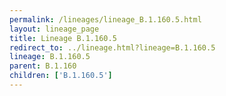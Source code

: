 ```yaml
---
permalink: /lineages/lineage_B.1.160.5.html
layout: lineage_page
title: Lineage B.1.160.5
redirect_to: ../lineage.html?lineage=B.1.160.5
lineage: B.1.160.5
parent: B.1.160
children: ['B.1.160.5']
---
```

